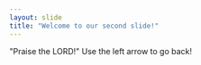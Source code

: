 ```yaml
---
layout: slide
title: "Welcome to our second slide!"
---
```

"Praise the LORD!"
Use the left arrow to go back!
